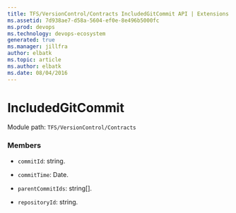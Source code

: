```yaml
---
title: TFS/VersionControl/Contracts IncludedGitCommit API | Extensions for Azure DevOps Services
ms.assetid: 7d938ae7-d58a-5604-ef0e-8e496b5000fc
ms.prod: devops
ms.technology: devops-ecosystem
generated: true
ms.manager: jillfra
author: elbatk
ms.topic: article
ms.author: elbatk
ms.date: 08/04/2016
---
```


# IncludedGitCommit

Module path: `TFS/VersionControl/Contracts`


### Members

* `commitId`: string. 

* `commitTime`: Date. 

* `parentCommitIds`: string[]. 

* `repositoryId`: string. 

